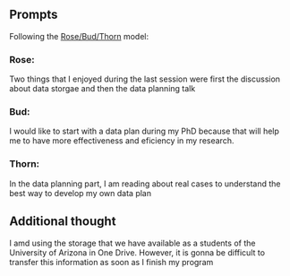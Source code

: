 ## Prompts
Following the [Rose/Bud/Thorn](https://www.panoramaed.com/blog/rose-bud-thorn-activity-and-worksheet#:~:text=%22Rose%2C%20Bud%2C%20Thorn%22%20is%20a%20mindful%20design%2D,day%2C%20week%2C%20or%20month.) model:

### Rose:
Two things that I enjoyed during the last session were first the discussion about data storgae and then the data planning talk
### Bud: 
I would like to start with a data plan during my PhD because that will help me to have more effectiveness and eficiency in my research.
### Thorn: 
In the data planning part, I am reading about real cases to understand the best way to develop my own data plan

## Additional thought
I amd using the storage that we have available as a students of the University of Arizona in One Drive. However, it is gonna be difficult to transfer this information as soon as I finish my program
